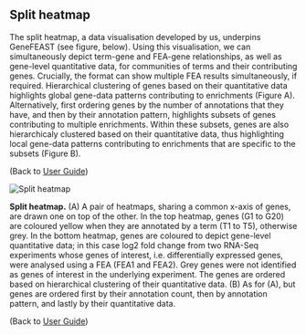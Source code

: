 ## Split heatmap

The split heatmap, a data visualisation developed by us, underpins GeneFEAST (see figure, below). Using this visualisation, we can simultaneously depict term-gene and FEA-gene relationships, as well as gene-level quantitative data, for communities of terms and their contributing genes. Crucially, the format can show multiple FEA results simultaneously, if required. Hierarchical clustering of genes based on their quantitative data highlights global gene-data patterns contributing to enrichments (Figure A). Alternatively, first ordering genes by the number of annotations that they have, and then by their annotation pattern, highlights subsets of genes contributing to multiple enrichments. Within these subsets, genes are also hierarchicaly clustered based on their quantitative data, thus highlighting local gene-data patterns contributing to enrichments that are specific to the subsets (Figure B).

(Back to [User Guide](user_guide.md))

![Split heatmap](https://avigailtaylor.github.io/GeneFEAST/split_heatmap.png)

**Split heatmap.** (A) A pair of heatmaps, sharing a common x-axis of genes, are drawn one on top of the other. In the top heatmap, genes (G1 to G20) are coloured yellow when they are annotated by a term (T1 to T5), otherwise grey. In the bottom heatmap, genes are coloured to depict gene-level quantitative data; in this case log2 fold change from two RNA-Seq experiments whose genes of interest, i.e. differentially expressed genes, were analysed using a FEA (FEA1 and FEA2). Grey genes were not identified as genes of interest in the underlying experiment. The genes are ordered based on hierarchical clustering of their quantitative data. (B) As for (A), but genes are ordered first by their annotation count, then by annotation pattern, and lastly by their quantitative data.

(Back to [User Guide](user_guide.md))
